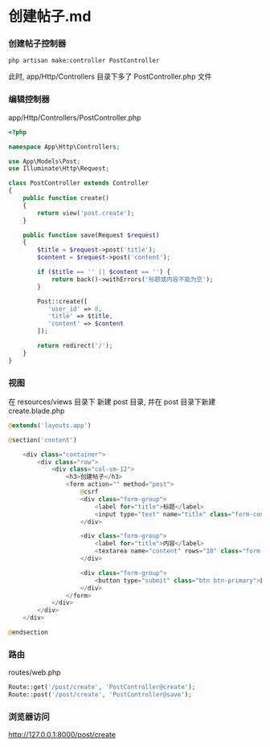 # 创建帖子.md

### 创建帖子控制器
```shell
php artisan make:controller PostController
```
此时, app/Http/Controllers 目录下多了 PostController.php 文件

### 编辑控制器
app/Http/Controllers/PostController.php
```php
<?php

namespace App\Http\Controllers;

use App\Models\Post;
use Illuminate\Http\Request;

class PostController extends Controller
{
    public function create()
    {
        return view('post.create');
    }

    public function save(Request $request)
    {
        $title = $request->post('title');
        $content = $request->post('content');

        if ($title == '' || $content == '') {
            return back()->withErrors('标题或内容不能为空');
        }

        Post::create([
           'user_id' => 0,
           'title' => $title,
           'content' => $content
        ]);

        return redirect('/');
    }
}
```

### 视图
在 resources/views 目录下 新建 post 目录, 并在 post 目录下新建 create.blade.php
```php
@extends('layouts.app')

@section('content')

    <div class="container">
        <div class="row">
            <div class="col-sm-12">
                <h3>创建帖子</h3>
                <form action="" method="post">
                    @csrf
                    <div class="form-group">
                        <label for="title">标题</label>
                        <input type="text" name="title" class="form-control" placeholder="请输入标题">
                    </div>

                    <div class="form-group">
                        <label for="title">内容</label>
                        <textarea name="content" rows="10" class="form-control" placeholder="请输入内容"></textarea>
                    </div>

                    <div class="form-group">
                        <button type="submit" class="btn btn-primary">提交</button>
                    </div>
                </form>
            </div>
        </div>
    </div>

@endsection
```

### 路由
routes/web.php
```php
Route::get('/post/create', 'PostController@create');
Route::post('/post/create', 'PostController@save');
```

### 浏览器访问
http://127.0.0.1:8000/post/create